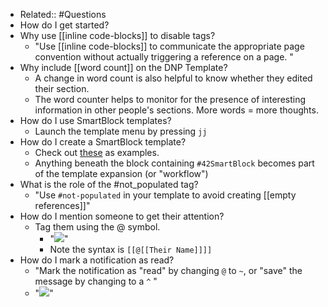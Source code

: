 - Related:: #Questions
- How do I get started?
- Why use [[inline code-blocks]] to disable tags?
    - "Use [[inline code-blocks]] to communicate the appropriate page convention without actually triggering a reference on a page. "
- Why include [[word count]] on the DNP Template?
    - A change in word count is also helpful to know whether they edited their section.
    - The word counter helps to monitor for the presence of interesting information in other people's sections. More words = more thoughts. 
- How do I use SmartBlock templates?
    - Launch the template menu by pressing `jj` 
- How do I create a SmartBlock template?
    - Check out [these]([[Templates]]) as examples.
    - Anything beneath the block containing `#42SmartBlock` becomes part of the template expansion (or "workflow")
- What is the role of the #not_populated tag? 
    - "Use `#not-populated` in your template to avoid creating [[empty references]]"
- How do I mention someone to get their attention? 
    - Tag them using the @ symbol. 
        - "![](https://firebasestorage.googleapis.com/v0/b/firescript-577a2.appspot.com/o/imgs%2Fapp%2FRoam-Collective%2Fgud_OjGiPq.png?alt=media&token=a138fdca-7b3d-4572-8771-56d197428850)"
        - Note the syntax is `[[@[[Their Name]]]]`
- How do I mark a notification as read?
    - "Mark the notification as "read" by changing `@` to `~`, or "save" the message by changing to a `^` "
    - "![](https://firebasestorage.googleapis.com/v0/b/firescript-577a2.appspot.com/o/imgs%2Fapp%2FRoam-Collective%2Fgud_OjGiPq.png?alt=media&token=a138fdca-7b3d-4572-8771-56d197428850)"
